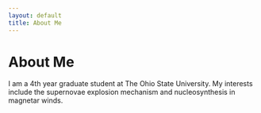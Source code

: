 ```yaml
---
layout: default
title: About Me
---
```

# About Me

I am a 4th year graduate student at The Ohio State University.  My interests include the supernovae explosion mechanism and nucleosynthesis in magnetar winds.


